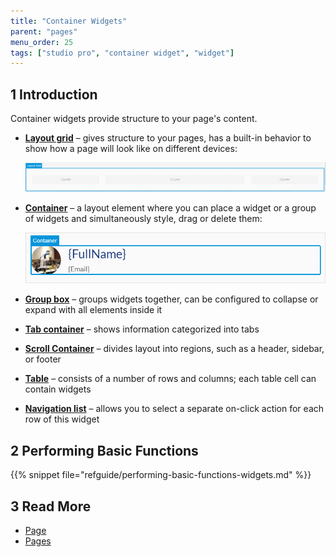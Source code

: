 ```yaml
---
title: "Container Widgets"
parent: "pages"
menu_order: 25
tags: ["studio pro", "container widget", "widget"]
---
```


## 1 Introduction

Container widgets provide structure to your page's content.

* [**Layout grid**](layout-grid) – gives structure to your pages, has a built-in behavior to show how a page will look like on different devices:

    ![Layout Grid Example](attachments/container-widgets/layout-grid.png)

* [**Container**](container) – a layout element where you can place a widget or a group of widgets and simultaneously style, drag or delete them:

    ![Container Example](attachments/container-widgets/container-example.png)

* [**Group box**](group-box) – groups widgets together, can be configured to collapse or expand with all elements inside it

* [**Tab container**](tab-container) – shows information categorized into tabs

* [**Scroll Container**](scroll-container) – divides layout into regions, such as a header, sidebar, or footer

* [**Table**](table) – consists of a number of rows and columns; each table cell can contain widgets

*   [**Navigation list**](navigation-list) – allows you to select a separate on-click action for each row of this widget

## 2 Performing Basic Functions

{{% snippet file="refguide/performing-basic-functions-widgets.md" %}}

## 3 Read More

* [Page](page)
* [Pages](pages)